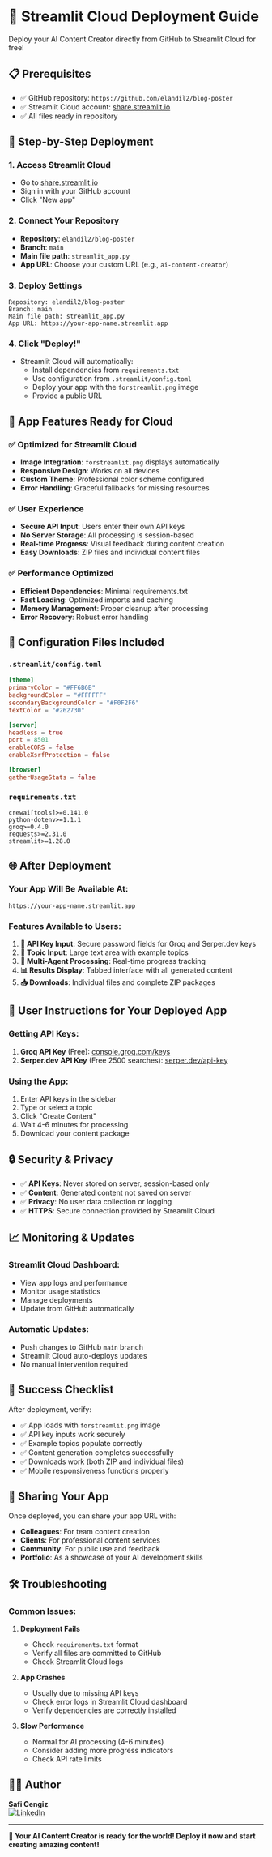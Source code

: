 # 🚀 Streamlit Cloud Deployment Guide

Deploy your AI Content Creator directly from GitHub to Streamlit Cloud for free!

## 📋 Prerequisites

- ✅ GitHub repository: `https://github.com/elandil2/blog-poster`
- ✅ Streamlit Cloud account: [share.streamlit.io](https://share.streamlit.io)
- ✅ All files ready in repository

## 🎯 Step-by-Step Deployment

### 1. **Access Streamlit Cloud**
- Go to [share.streamlit.io](https://share.streamlit.io)
- Sign in with your GitHub account
- Click "New app"

### 2. **Connect Your Repository**
- **Repository**: `elandil2/blog-poster`
- **Branch**: `main`
- **Main file path**: `streamlit_app.py`
- **App URL**: Choose your custom URL (e.g., `ai-content-creator`)

### 3. **Deploy Settings**
```
Repository: elandil2/blog-poster
Branch: main
Main file path: streamlit_app.py
App URL: https://your-app-name.streamlit.app
```

### 4. **Click "Deploy!"**
- Streamlit Cloud will automatically:
  - Install dependencies from `requirements.txt`
  - Use configuration from `.streamlit/config.toml`
  - Deploy your app with the `forstreamlit.png` image
  - Provide a public URL

## 🎨 **App Features Ready for Cloud**

### ✅ **Optimized for Streamlit Cloud**
- **Image Integration**: `forstreamlit.png` displays automatically
- **Responsive Design**: Works on all devices
- **Custom Theme**: Professional color scheme configured
- **Error Handling**: Graceful fallbacks for missing resources

### ✅ **User Experience**
- **Secure API Input**: Users enter their own API keys
- **No Server Storage**: All processing is session-based
- **Real-time Progress**: Visual feedback during content creation
- **Easy Downloads**: ZIP files and individual content files

### ✅ **Performance Optimized**
- **Efficient Dependencies**: Minimal requirements.txt
- **Fast Loading**: Optimized imports and caching
- **Memory Management**: Proper cleanup after processing
- **Error Recovery**: Robust error handling

## 🔧 **Configuration Files Included**

### `.streamlit/config.toml`
```toml
[theme]
primaryColor = "#FF6B6B"
backgroundColor = "#FFFFFF"
secondaryBackgroundColor = "#F0F2F6"
textColor = "#262730"

[server]
headless = true
port = 8501
enableCORS = false
enableXsrfProtection = false

[browser]
gatherUsageStats = false
```

### `requirements.txt`
```
crewai[tools]>=0.141.0
python-dotenv>=1.1.1
groq>=0.4.0
requests>=2.31.0
streamlit>=1.28.0
```

## 🌐 **After Deployment**

### Your App Will Be Available At:
```
https://your-app-name.streamlit.app
```

### **Features Available to Users:**
1. **🔑 API Key Input**: Secure password fields for Groq and Serper.dev keys
2. **📝 Topic Input**: Large text area with example topics
3. **🤖 Multi-Agent Processing**: Real-time progress tracking
4. **📊 Results Display**: Tabbed interface with all generated content
5. **📥 Downloads**: Individual files and complete ZIP packages

## 🎯 **User Instructions for Your Deployed App**

### **Getting API Keys:**
1. **Groq API Key** (Free): [console.groq.com/keys](https://console.groq.com/keys)
2. **Serper.dev API Key** (Free 2500 searches): [serper.dev/api-key](https://serper.dev/api-key)

### **Using the App:**
1. Enter API keys in the sidebar
2. Type or select a topic
3. Click "Create Content"
4. Wait 4-6 minutes for processing
5. Download your content package

## 🔒 **Security & Privacy**

- ✅ **API Keys**: Never stored on server, session-based only
- ✅ **Content**: Generated content not saved on server
- ✅ **Privacy**: No user data collection or logging
- ✅ **HTTPS**: Secure connection provided by Streamlit Cloud

## 📈 **Monitoring & Updates**

### **Streamlit Cloud Dashboard:**
- View app logs and performance
- Monitor usage statistics
- Manage deployments
- Update from GitHub automatically

### **Automatic Updates:**
- Push changes to GitHub `main` branch
- Streamlit Cloud auto-deploys updates
- No manual intervention required

## 🎉 **Success Checklist**

After deployment, verify:
- ✅ App loads with `forstreamlit.png` image
- ✅ API key inputs work securely
- ✅ Example topics populate correctly
- ✅ Content generation completes successfully
- ✅ Downloads work (both ZIP and individual files)
- ✅ Mobile responsiveness functions properly

## 🔗 **Sharing Your App**

Once deployed, you can share your app URL with:
- **Colleagues**: For team content creation
- **Clients**: For professional content services
- **Community**: For public use and feedback
- **Portfolio**: As a showcase of your AI development skills

## 🛠️ **Troubleshooting**

### **Common Issues:**

1. **Deployment Fails**
   - Check `requirements.txt` format
   - Verify all files are committed to GitHub
   - Check Streamlit Cloud logs

2. **App Crashes**
   - Usually due to missing API keys
   - Check error logs in Streamlit Cloud dashboard
   - Verify dependencies are correctly installed

3. **Slow Performance**
   - Normal for AI processing (4-6 minutes)
   - Consider adding more progress indicators
   - Check API rate limits

## 👨‍💻 **Author**

**Safi Cengiz**  
[![LinkedIn](https://img.shields.io/badge/LinkedIn-0077B5?style=for-the-badge&logo=linkedin&logoColor=white)](https://www.linkedin.com/in/safi-cengiz/)

---

**🚀 Your AI Content Creator is ready for the world! Deploy it now and start creating amazing content!**